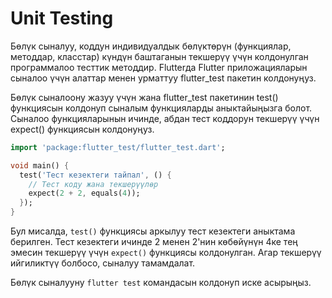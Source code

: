 # Unit Testing

Бөлүк сыналуу, коддун индивидуалдык бөлүктөрүн (функциялар, методдар, класстар) күндүн баштаганын текшерүү үчүн колдонулган программалоо тесттик методдир. Flutterда Flutter приложацияларын сыналоо үчүн алаттар менен урматтуу flutter_test пакетин колдонуңуз.

Бөлүк сыналоону жазуу үчүн жана flutter_test пакетинин test() функциясын колдонуп сыналым функцияларды аныктайыңызга болот. Сыналоо функцияларынын ичинде, абдан тест коддорун текшерүү үчүн expect() функциясын колдонуңуз.
```dart
import 'package:flutter_test/flutter_test.dart';

void main() {
  test('Тест кезектеги тайпал', () {
    // Тест коду жана текшерүүлөр
    expect(2 + 2, equals(4));
  });
}
```
Бул мисалда, `test()` функциясы аркылуу тест кезектеги аныктама берилген. Тест кезектеги ичинде 2 менен 2'нин көбөйүнүн 4ке тең эмесин текшерүү үчүн `expect()` функциясы колдонулган. Агар текшерүү ийгиликтүү болбосо, сыналуу тамамдалат.

Бөлүк сыналууну `flutter test` командасын колдонуп иске асырыңыз.